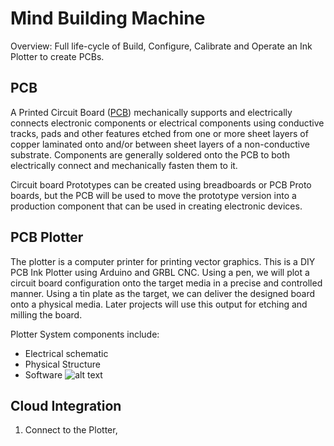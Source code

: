 <!-- background: #fff4e3 -->
<!-- color: #2d2422 -->

# Mind Building Machine
Overview: Full life-cycle of Build, Configure, Calibrate and Operate an Ink Plotter to create PCBs.

## PCB
A Printed Circuit Board ([PCB](https://en.wikipedia.org/wiki/Printed_circuit_board)) mechanically supports and electrically connects electronic components or electrical components using conductive tracks, pads and other features etched from one or more sheet layers of copper laminated onto and/or between sheet layers of a non-conductive substrate. Components are generally soldered onto the PCB to both electrically connect and mechanically fasten them to it. 

Circuit board Prototypes can be created using breadboards or PCB Proto boards, but the PCB will be used to move the prototype version into a production component that can be used in creating electronic devices.

## PCB Plotter

The plotter is a computer printer for printing vector graphics. This is a DIY PCB Ink Plotter using Arduino and GRBL CNC.  Using a pen, we will plot a circuit board configuration onto the target media in a precise and controlled manner.  Using a tin plate as the target, we can deliver the designed board onto a physical media.  Later projects will use this output for etching and milling the board.

Plotter System components include:
* Electrical schematic
* Physical Structure
* Software
![alt text][plotter]



## Cloud Integration
1. Connect to the Plotter, 

[plotter]: https://github.com/btowner01/mbm-pcbplotter/blob/master/images/PCBcloudPlotter.png?raw=false "PCB plotter build v1"
[guide]: https://github.com/btowner01/mbm-pcbplotter/blob/master/docs/PCBguide.pdf?raw=false "PCB instructions"
